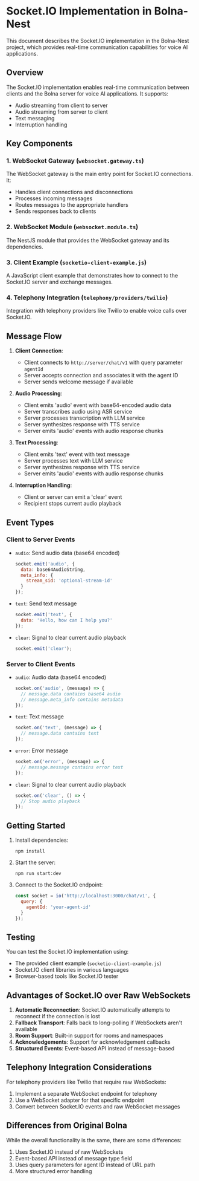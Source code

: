 # Socket.IO Implementation in Bolna-Nest

This document describes the Socket.IO implementation in the Bolna-Nest project, which provides real-time communication capabilities for voice AI applications.

## Overview

The Socket.IO implementation enables real-time communication between clients and the Bolna server for voice AI applications. It supports:

- Audio streaming from client to server
- Audio streaming from server to client
- Text messaging
- Interruption handling

## Key Components

### 1. WebSocket Gateway (`websocket.gateway.ts`)

The WebSocket gateway is the main entry point for Socket.IO connections. It:

- Handles client connections and disconnections
- Processes incoming messages
- Routes messages to the appropriate handlers
- Sends responses back to clients

### 2. WebSocket Module (`websocket.module.ts`)

The NestJS module that provides the WebSocket gateway and its dependencies.

### 3. Client Example (`socketio-client-example.js`)

A JavaScript client example that demonstrates how to connect to the Socket.IO server and exchange messages.

### 4. Telephony Integration (`telephony/providers/twilio`)

Integration with telephony providers like Twilio to enable voice calls over Socket.IO.

## Message Flow

1. **Client Connection**:
   - Client connects to `http://server/chat/v1` with query parameter `agentId`
   - Server accepts connection and associates it with the agent ID
   - Server sends welcome message if available

2. **Audio Processing**:
   - Client emits 'audio' event with base64-encoded audio data
   - Server transcribes audio using ASR service
   - Server processes transcription with LLM service
   - Server synthesizes response with TTS service
   - Server emits 'audio' events with audio response chunks

3. **Text Processing**:
   - Client emits 'text' event with text message
   - Server processes text with LLM service
   - Server synthesizes response with TTS service
   - Server emits 'audio' events with audio response chunks

4. **Interruption Handling**:
   - Client or server can emit a 'clear' event
   - Recipient stops current audio playback

## Event Types

### Client to Server Events

- `audio`: Send audio data (base64 encoded)
  ```javascript
  socket.emit('audio', {
    data: base64AudioString,
    meta_info: {
      stream_sid: 'optional-stream-id'
    }
  });
  ```

- `text`: Send text message
  ```javascript
  socket.emit('text', {
    data: 'Hello, how can I help you?'
  });
  ```

- `clear`: Signal to clear current audio playback
  ```javascript
  socket.emit('clear');
  ```

### Server to Client Events

- `audio`: Audio data (base64 encoded)
  ```javascript
  socket.on('audio', (message) => {
    // message.data contains base64 audio
    // message.meta_info contains metadata
  });
  ```

- `text`: Text message
  ```javascript
  socket.on('text', (message) => {
    // message.data contains text
  });
  ```

- `error`: Error message
  ```javascript
  socket.on('error', (message) => {
    // message.message contains error text
  });
  ```

- `clear`: Signal to clear current audio playback
  ```javascript
  socket.on('clear', () => {
    // Stop audio playback
  });
  ```

## Getting Started

1. Install dependencies:
   ```
   npm install
   ```

2. Start the server:
   ```
   npm run start:dev
   ```

3. Connect to the Socket.IO endpoint:
   ```javascript
   const socket = io('http://localhost:3000/chat/v1', {
     query: {
       agentId: 'your-agent-id'
     }
   });
   ```

## Testing

You can test the Socket.IO implementation using:
- The provided client example (`socketio-client-example.js`)
- Socket.IO client libraries in various languages
- Browser-based tools like Socket.IO tester

## Advantages of Socket.IO over Raw WebSockets

1. **Automatic Reconnection**: Socket.IO automatically attempts to reconnect if the connection is lost
2. **Fallback Transport**: Falls back to long-polling if WebSockets aren't available
3. **Room Support**: Built-in support for rooms and namespaces
4. **Acknowledgements**: Support for acknowledgement callbacks
5. **Structured Events**: Event-based API instead of message-based

## Telephony Integration Considerations

For telephony providers like Twilio that require raw WebSockets:
1. Implement a separate WebSocket endpoint for telephony
2. Use a WebSocket adapter for that specific endpoint
3. Convert between Socket.IO events and raw WebSocket messages

## Differences from Original Bolna

While the overall functionality is the same, there are some differences:
1. Uses Socket.IO instead of raw WebSockets
2. Event-based API instead of message type field
3. Uses query parameters for agent ID instead of URL path
4. More structured error handling